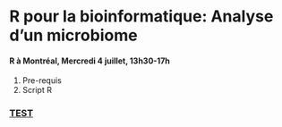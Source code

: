 <h1>R pour la bioinformatique: Analyse d’un microbiome</h1>
<h4>R à Montréal, Mercredi 4 juillet, 13h30-17h</h4>

1. Pre-requis
2. Script R


<h3><a target="_blank" href="http://htmlpreview.github.io/?http://htmlpreview.github.io/?https://github.com/gonzalezem/RMontreal2018/blob/master/test.html">TEST</a></h3>
